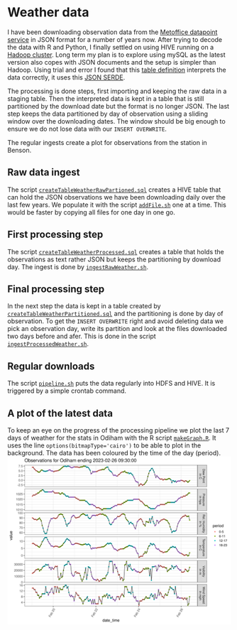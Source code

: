 # Weather data

I have been downloading  observation data from the [Metoffice datapoint service](https://www.metoffice.gov.uk/services/data/datapoint) in JSON format for a number of years now. After trying to decode the data with R and Python, I finally settled on using HIVE running on a [Hadoop cluster](https://uliharder.wordpress.com/r/hadoop-on-a-raspberry-pi-cluster/). Long term my plan is to explore using mySQL as the latest version also copes with JSON documents and the setup is simpler than Hadoop. Using trial and error I found that this [table definition](createTableWeatherRawPartioned.sql) interprets the data correctly, it uses this [JSON SERDE](https://github.com/rcongiu/Hive-JSON-Serde). 

The processing is done steps, first importing and keeping the raw data in a staging table. Then the interpreted data is kept in a table that is still partitioned by the download date but the format is no longer JSON. The last step keeps the data partitioned by day of observation using a sliding window over the downloading dates. The window should be big enough to ensure we do not lose data with our `INSERT OVERWRITE`.

The regular ingests create a plot for observations from the station in Benson.

## Raw data ingest

The  script [`createTableWeatherRawPartioned.sql`](createTableWeatherRawPartioned.sql) creates a HIVE table
that can hold the JSON observations we have been downloading daily over
the last few years. We populate it with the script [`addFile.sh`](addFile.sh) one at
a time. This would be faster by copying all files for one day in one
go. 

## First processing step

The script [`createTableWeatherProcessed.sql`](createTableWeatherProcessed.sql) creates a table that
holds the observations as text rather JSON but keeps the partitioning by
download day. The ingest is done by [`ingestRawWeather.sh`](ingestRawWeather.sh). 

## Final processing step

In the next step the data is kept in a table created by
[`createTableWeatherPartitioned.sql`](createTableWeatherPartitioned.sql) and the partitioning is done by
day of observation. To get the `INSERT OVERWRITE` right and avoid
deleting data we pick an observation day, write its partition and look
at the files downloaded two days before and afer. This is done in the script [`ingestProcessedWeather.sh`](ingestProcessedWeather.sh).

## Regular downloads

The script [`pipeline.sh`](pipeline.sh) puts the data regularly into HDFS and HIVE. It is triggered by a simple crontab command.

## A plot of the latest data  

To keep an eye on the progress of the processing pipeline we plot the last 7 days of weather for the stats in Odiham with the R script [`makeGraph.R`](R/makeGraph.R). It uses the line `options(bitmapType='cairo')` to be able to plot in the background. The data has been coloured by the time of the day (period).
![The UK](R/benson.png?raw=true "The UK")



